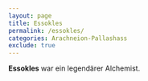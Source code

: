 ```yaml
---
layout: page
title: Essokles
permalink: /essokles/
categories: Arachneion-Pallashass
exclude: true
---
```


**Essokles** war ein legendärer Alchemist.
